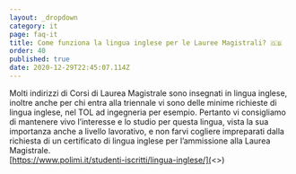 ```yaml
---
layout: _dropdown
category: it
page: faq-it
title: Come funziona la lingua inglese per le Lauree Magistrali? 🇬🇧
order: 40
published: true
date: 2020-12-29T22:45:07.114Z
---
```

Molti indirizzi di Corsi di Laurea Magistrale sono insegnati in lingua inglese, inoltre anche per chi entra alla triennale vi sono delle minime richieste di lingua inglese, nel TOL ad ingegneria per esempio. Pertanto vi consigliamo di mantenere vivo l’interesse e lo studio per questa lingua, vista la sua importanza anche a livello lavorativo, e non farvi cogliere impreparati dalla richiesta di un certificato di lingua inglese per l’ammissione alla Laurea Magistrale.\
[https://www.polimi.it/studenti-iscritti/lingua-inglese/](<>)